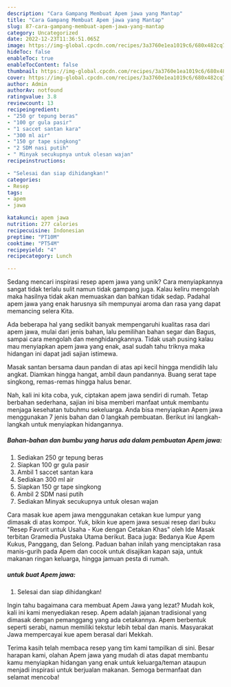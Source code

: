```yaml
---
description: "Cara Gampang Membuat Apem jawa yang Mantap"
title: "Cara Gampang Membuat Apem jawa yang Mantap"
slug: 87-cara-gampang-membuat-apem-jawa-yang-mantap
category: Uncategorized
date: 2022-12-23T11:36:51.065Z
image: https://img-global.cpcdn.com/recipes/3a3760e1ea1019c6/680x482cq70/apem-jawa-foto-resep-utama.jpg
hideToc: false
enableToc: true
enableTocContent: false
thumbnail: https://img-global.cpcdn.com/recipes/3a3760e1ea1019c6/680x482cq70/apem-jawa-foto-resep-utama.jpg
cover: https://img-global.cpcdn.com/recipes/3a3760e1ea1019c6/680x482cq70/apem-jawa-foto-resep-utama.jpg
author: Admin
authorAv: notfound
ratingvalue: 3.8
reviewcount: 13
recipeingredient:
- "250 gr tepung beras"
- "100 gr gula pasir"
- "1 saccet santan kara"
- "300 ml air"
- "150 gr tape singkong"
- "2 SDM nasi putih"
- " Minyak secukupnya untuk olesan wajan"
recipeinstructions:

- "Selesai dan siap dihidangkan!"
categories:
- Resep
tags:
- apem
- jawa

katakunci: apem jawa 
nutrition: 277 calories
recipecuisine: Indonesian
preptime: "PT10M"
cooktime: "PT54M"
recipeyield: "4"
recipecategory: Lunch

---
```





Sedang mencari inspirasi resep apem jawa yang unik? Cara menyiapkannya sangat tidak terlalu sulit namun tidak gampang juga. Kalau keliru mengolah maka hasilnya tidak akan memuaskan dan bahkan tidak sedap. Padahal apem jawa yang enak harusnya sih mempunyai aroma dan rasa yang dapat memancing selera Kita.





Ada beberapa hal yang sedikit banyak mempengaruhi kualitas rasa dari apem jawa, mulai dari jenis bahan, lalu pemilihan bahan segar dan Bagus, sampai cara mengolah dan menghidangkannya. Tidak usah pusing kalau mau menyiapkan apem jawa yang enak,      asal sudah tahu triknya maka hidangan ini dapat jadi sajian istimewa.














Masak santan bersama daun pandan di atas api kecil hingga mendidih lalu angkat. Diamkan hingga hangat, ambil daun pandannya. Buang serat tape singkong, remas-remas hingga halus benar.






Nah, kali ini kita coba, yuk, ciptakan apem jawa sendiri di rumah. Tetap berbahan sederhana, sajian ini bisa memberi manfaat untuk membantu menjaga kesehatan tubuhmu sekeluarga. Anda bisa menyiapkan Apem jawa menggunakan 7 jenis bahan dan 0 langkah pembuatan. Berikut ini langkah-langkah untuk menyiapkan hidangannya.

<!--inarticleads1-->

##### Bahan-bahan dan bumbu yang harus ada dalam pembuatan Apem jawa:

1. Sediakan 250 gr tepung beras
1. Siapkan 100 gr gula pasir
1. Ambil 1 saccet santan kara
1. Sediakan 300 ml air
1. Siapkan 150 gr tape singkong
1. Ambil 2 SDM nasi putih
1. Sediakan  Minyak secukupnya untuk olesan wajan


Cara masak kue apem jawa menggunakan cetakan kue lumpur yang dimasak di atas kompor. Yuk, bikin kue apem jawa sesuai resep dari buku &#34;Resep Favorit untuk Usaha - Kue dengan Cetakan Khas&#34; oleh Ide Masak terbitan Gramedia Pustaka Utama berikut. Baca juga: Bedanya Kue Apem Kukus, Panggang, dan Selong. Paduan bahan inilah yang menciptakan rasa manis-gurih pada Apem dan cocok untuk disajikan kapan saja, untuk makanan ringan keluarga, hingga jamuan pesta di rumah. 

<!--inarticleads2-->

#####  untuk buat Apem jawa:


1. Selesai dan siap dihidangkan!

Ingin tahu bagaimana cara membuat Apem Jawa yang lezat? Mudah kok, kali ini kami menyediakan resep. Apem adalah jajanan tradisional yang dimasak dengan pemanggang yang ada cetakannya. Apem berbentuk seperti serabi, namun memiliki tekstur lebih tebal dan manis. Masyarakat Jawa mempercayai kue apem berasal dari Mekkah. 

Terima kasih telah membaca resep yang tim kami tampilkan di sini. Besar harapan kami, olahan Apem jawa yang mudah di atas dapat membantu kamu menyiapkan hidangan yang enak untuk keluarga/teman ataupun menjadi inspirasi untuk berjualan makanan. Semoga bermanfaat dan selamat mencoba!
